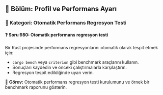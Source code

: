 ## 📘 Bölüm: Profil ve Performans Ayarı  
### 🔹 Kategori: Otomatik Performans Regresyon Testi  
#### ❓ Soru 980: Otomatik performans regresyon testi

Bir Rust projesinde performans regresyonlarını otomatik olarak tespit etmek için:

- `cargo bench` veya `criterion` gibi benchmark araçlarını kullanın.
- Sonuçları kaydedin ve önceki çalıştırmalarla karşılaştırın.
- Regresyon tespit edildiğinde uyarı verin.

🔧 **Görev:** Otomatik performans regresyon testi kurulumunu ve örnek bir benchmark raporunu gösterin.

